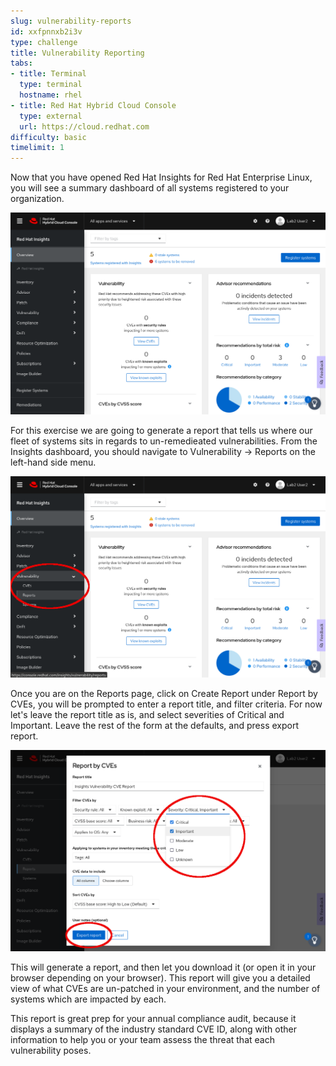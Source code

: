 ```yaml
---
slug: vulnerability-reports
id: xxfpnnxb2i3v
type: challenge
title: Vulnerability Reporting
tabs:
- title: Terminal
  type: terminal
  hostname: rhel
- title: Red Hat Hybrid Cloud Console
  type: external
  url: https://cloud.redhat.com
difficulty: basic
timelimit: 1
---
```

Now that you have opened Red Hat Insights for Red Hat Enterprise Linux, you
will see a summary dashboard of all systems registered to your organization.

![Insights Homepage](../assets/cloud-console-RHEL-Dashboard.png)

For this exercise we are going to generate a report that tells us where our fleet of systems sits in regards to un-remedieated vulnerabilities.  From the Insights dashboard, you should navigate to Vulnerability -> Reports on the left-hand side menu.

![Navigate to Vulnerability Reports](../assets/cloud-console-RHEL-vuln-reports.png)

Once you are on the Reports page, click on Create Report under Report by CVEs, you will be prompted to enter a report title, and filter criteria.  For now let's leave the report title as is, and select severities of Critical and Important.  Leave the rest of the form at the defaults, and press export report.

![Generate Report](../assets/cloud-console-RHEL-vuln-report-criteria.png)

This will generate a report, and then let you download it (or open it in your browser depending on your browser).  This report will give you a detailed view of what CVEs are un-patched in your environment, and the number of systems which are impacted by each.

This report is great prep for your annual compliance audit, because it displays a summary of the industry standard CVE ID, along with other information to help you or your team assess the threat that each vulnerability poses.

